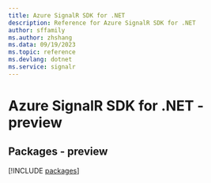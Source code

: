 ```yaml
---
title: Azure SignalR SDK for .NET
description: Reference for Azure SignalR SDK for .NET
author: sffamily
ms.author: zhshang
ms.data: 09/19/2023
ms.topic: reference
ms.devlang: dotnet
ms.service: signalr
---
```

# Azure SignalR SDK for .NET - preview
## Packages - preview
[!INCLUDE [packages](signalr-index.md)]